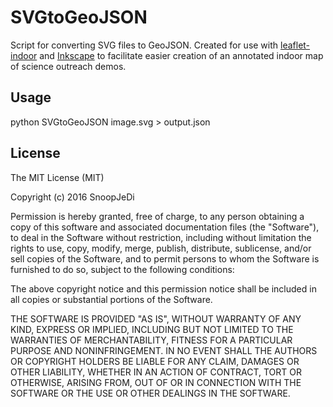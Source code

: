 # SVGtoGeoJSON

Script for converting SVG files to GeoJSON. Created for use with [leaflet-indoor](https://github.com/cbaines/leaflet-indoor) and [Inkscape](https://inkscape.org) to facilitate easier creation of an annotated indoor map of science outreach demos.

## Usage

python SVGtoGeoJSON image.svg > output.json

## License

The MIT License (MIT)

Copyright (c) 2016 SnoopJeDi

Permission is hereby granted, free of charge, to any person obtaining a copy
of this software and associated documentation files (the "Software"), to deal
in the Software without restriction, including without limitation the rights
to use, copy, modify, merge, publish, distribute, sublicense, and/or sell
copies of the Software, and to permit persons to whom the Software is
furnished to do so, subject to the following conditions:

The above copyright notice and this permission notice shall be included in all
copies or substantial portions of the Software.

THE SOFTWARE IS PROVIDED "AS IS", WITHOUT WARRANTY OF ANY KIND, EXPRESS OR
IMPLIED, INCLUDING BUT NOT LIMITED TO THE WARRANTIES OF MERCHANTABILITY,
FITNESS FOR A PARTICULAR PURPOSE AND NONINFRINGEMENT. IN NO EVENT SHALL THE
AUTHORS OR COPYRIGHT HOLDERS BE LIABLE FOR ANY CLAIM, DAMAGES OR OTHER
LIABILITY, WHETHER IN AN ACTION OF CONTRACT, TORT OR OTHERWISE, ARISING FROM,
OUT OF OR IN CONNECTION WITH THE SOFTWARE OR THE USE OR OTHER DEALINGS IN THE
SOFTWARE.

